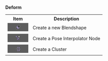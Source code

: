 **Deform**
<table>
  <tr>
    <th>Item</th>
    <th>Description</th>
  </tr>
  <tr>
    <td><img src = "./images/Deform/1.png"></img></td>
    <td>Create a new Blendshape</td>
  </tr>
  <tr>
    <td><img src = "./images/Deform/2.png"></img></td>
    <td>Create a Pose Interpolator Node</td>
  </tr>
  <tr>
    <td><img src = "./images/Deform/3.png"></img></td>
    <td>Create a Cluster</td>
  </tr>
</table>
